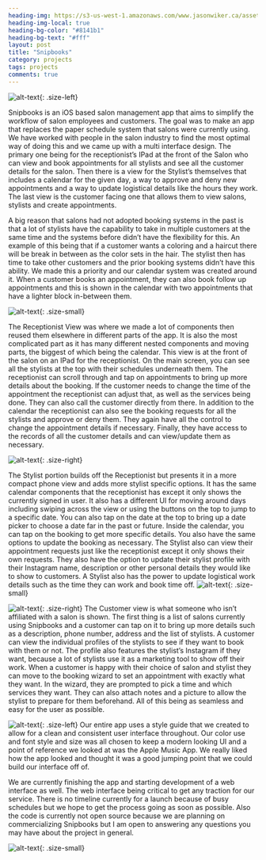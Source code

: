 ```yaml
---
heading-img: https://s3-us-west-1.amazonaws.com/www.jasonwiker.ca/assets/img/snipbooksLogoWhite.png
heading-img-local: true
heading-bg-color: "#8141b1"
heading-bg-text: "#fff"
layout: post
title: "Snipbooks"
category: projects
tags: projects
comments: true
---
```


![alt-text](https://s3-us-west-1.amazonaws.com/www.jasonwiker.ca/assets/img/ipad1.jpg){: .size-left} 

Snipbooks is an iOS based salon management app that aims to simplify the workflow of salon employees and customers. The goal was to make an app that replaces the paper schedule system that salons were currently using. We have worked with people in the salon industry to find the most optimal way of doing this and we came up with a multi interface design. The primary one being for the receptionist’s IPad at the front of the Salon who can view and book appointments for all stylists and see all the customer details for the salon. Then there is a view for the Stylist’s themselves that includes a calendar for the given day, a way to approve and deny new appointments and a way to update logistical details like the hours they work. The last view is the customer facing one that allows them to view salons, stylists and create appointments.

A big reason that salons had not adopted booking systems in the past is that a lot of stylists have the capability to take in multiple customers at the same time and the systems before didn’t have the flexibility for this. An example of this being that if a customer wants a coloring and a haircut there will be break in between as the color sets in the hair. The stylist then has time to take other customers and the prior booking systems didn’t have this ability. We made this a priority and our calendar system was created around it. When a customer books an appointment, they can also book follow up appointments and this is shown in the calendar with two appointments that have a lighter block in-between them.

![alt-text](https://s3-us-west-1.amazonaws.com/www.jasonwiker.ca/assets/img/ipadcal.jpg){: .size-small} 

The Receptionist View was where we made a lot of components then reused them elsewhere in different parts of the app. It is also the most complicated part as it has many different nested components and moving parts, the biggest of which being the calendar. This view is at the front of the salon on an IPad for the receptionist. On the main screen, you can see all the stylists at the top with their schedules underneath them. The receptionist can scroll through and tap on appointments to bring up more details about the booking. If the customer needs to change the time of the appointment the receptionist can adjust that, as well as the services being done. They can also call the customer directly from there. In addition to the calendar the receptionist can also see the booking requests for all the stylists and approve or deny them. They again have all the control to change the appointment details if necessary. Finally, they have access to the records of all the customer details and can view/update them as necessary.

![alt-text](https://s3-us-west-1.amazonaws.com/www.jasonwiker.ca/assets/img/snipbooksCal.jpeg){: .size-right} 

The Stylist portion builds off the Receptionist but presents it in a more compact phone view and adds more stylist specific options. It has the same calendar components that the receptionist has except it only shows the currently signed in user. It also has a different UI for moving around days including swiping across the view or using the buttons on the top to jump to a specific date. You can also tap on the date at the top to bring up a date picker to choose a date far in the past or future. Inside the calendar, you can tap on the booking to get more specific details. You also have the same options to update the booking as necessary. The Stylist also can view their appointment requests just like the receptionist except it only shows their own requests. They also have the option to update their stylist profile with their Instagram name, description or other personal details they would like to show to customers. A Stylist also has the power to update logistical work details such as the time they can work and book time off.
![alt-text](https://s3-us-west-1.amazonaws.com/www.jasonwiker.ca/assets/img/stylist3.jpg){: .size-small}


![alt-text](https://s3-us-west-1.amazonaws.com/www.jasonwiker.ca/assets/img/customer.jpg){: .size-right} 
The Customer view is what someone who isn’t affiliated with a salon is shown. The first thing is a list of salons currently using Snipbooks and a customer can tap on it to bring up more details such as a description, phone number, address and the list of stylists. A customer can view the individual profiles of the stylists to see if they want to book with them or not. The profile also features the stylist’s Instagram if they want, because a lot of stylists use it as a marketing tool to show off their work. When a customer is happy with their choice of salon and stylist they can move to the booking wizard to set an appointment with exactly what they want. In the wizard, they are prompted to pick a time and which services they want. They can also attach notes and a picture to allow the stylist to prepare for them beforehand. All of this being as seamless and easy for the user as possible.

![alt-text](https://s3-us-west-1.amazonaws.com/www.jasonwiker.ca/assets/img/stylist1.jpg){: .size-left} 
Our entire app uses a style guide that we created to allow for a clean and consistent user interface throughout. Our color use and font style and size was all chosen to keep a modern looking UI and a point of reference we looked at was the Apple Music App. We really liked how the app looked and thought it was a good jumping point that we could build our interface off of.

We are currently finishing the app and starting development of a web interface as well. The web interface being critical to get any traction for our service. There is no timeline currently for a launch because of busy schedules but we hope to get the process going as soon as possible. Also the code is currently not open source because we are planning on commercializing Snipbooks but I am open to answering any questions you may have about the project in general.

![alt-text](https://s3-us-west-1.amazonaws.com/www.jasonwiker.ca/assets/img/finalsnip.jpg){: .size-small} 
